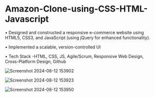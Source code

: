 # Amazon-Clone-using-CSS-HTML-Javascript
• Designed and constructed a responsive e-commerce website using HTML5, CSS3, and JavaScript (using jQuery for
enhanced functionality).

• Implemented a scalable, version-controlled UI

• Tech Stack -HTML, CSS, JS, Agile/Scrum, Responsive Web Design, Cross-Platform Design, Github

![Screenshot 2024-08-12 153902](https://github.com/user-attachments/assets/f7f02bfd-8d9e-41d5-aadc-cd5e15beb12f)

![Screenshot 2024-08-12 153923](https://github.com/user-attachments/assets/54bf40cc-8f12-400e-8c21-cfc05084fd6a)

![Screenshot 2024-08-12 153950](https://github.com/user-attachments/assets/5b6c7c9b-1f78-40ab-841d-a28aa8af556c)


